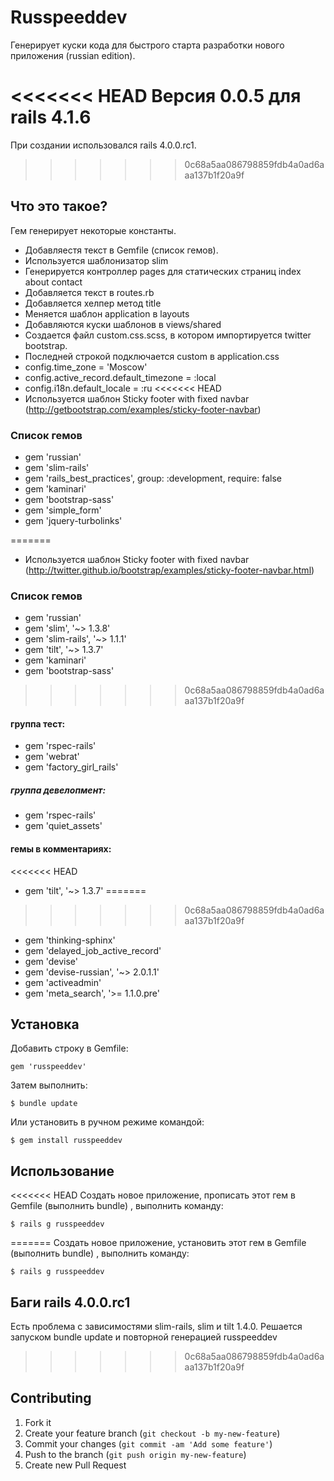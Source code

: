 # Russpeeddev

Генерирует куски кода для быстрого старта разработки нового приложения (russian edition).

<<<<<<< HEAD
Версия 0.0.5 для rails 4.1.6
=======
При создании использовался rails 4.0.0.rc1.
>>>>>>> 0c68a5aa086798859fdb4a0ad6aaa137b1f20a9f

## Что это такое?

Гем генерирует некоторые константы.
* Добавляестя текст в Gemfile (список гемов).
* Используется шаблонизатор slim
* Генерируется контроллер pages для статических страниц index about contact
* Добавляется текст в routes.rb
* Добавляется хелпер метод title
* Меняется шаблон application в layouts
* Добавляются куски шаблонов в views/shared
* Создается файл custom.css.scss, в котором импортируется twitter bootstrap.
* Последней строкой подключается custom в application.css
* config.time_zone = 'Moscow'
* config.active_record.default_timezone = :local
* config.i18n.default_locale = :ru
<<<<<<< HEAD
* Используется шаблон Sticky footer with fixed navbar (http://getbootstrap.com/examples/sticky-footer-navbar)

### Список гемов

* gem 'russian'
* gem 'slim-rails'
* gem 'rails_best_practices', group: :development, require: false
* gem 'kaminari'
* gem 'bootstrap-sass'
* gem 'simple_form'
* gem 'jquery-turbolinks'

=======
* Используется шаблон Sticky footer with fixed navbar (http://twitter.github.io/bootstrap/examples/sticky-footer-navbar.html)

### Список гемов
* gem 'russian'
* gem 'slim', '~> 1.3.8'
* gem 'slim-rails', '~> 1.1.1'
* gem 'tilt', '~> 1.3.7'
* gem 'kaminari'
* gem 'bootstrap-sass'
>>>>>>> 0c68a5aa086798859fdb4a0ad6aaa137b1f20a9f

#### группа тест:

* gem 'rspec-rails'
* gem 'webrat'
* gem 'factory_girl_rails'

##### группа девелопмент:

* gem 'rspec-rails'
* gem 'quiet_assets'

#### гемы в комментариях:
<<<<<<< HEAD
* gem 'tilt', '~> 1.3.7'
=======
>>>>>>> 0c68a5aa086798859fdb4a0ad6aaa137b1f20a9f
* gem 'thinking-sphinx'
* gem 'delayed_job_active_record'
* gem 'devise'
* gem 'devise-russian', '~> 2.0.1.1'
* gem 'activeadmin'
* gem 'meta_search', '>= 1.1.0.pre'


## Установка

Добавить строку в Gemfile:

    gem 'russpeeddev'

Затем выполнить:

    $ bundle update

Или установить в ручном режиме командой:

    $ gem install russpeeddev

## Использование

<<<<<<< HEAD
Создать новое приложение, прописать этот гем в Gemfile (выполнить bundle) , выполнить команду:

    $ rails g russpeeddev

=======
Создать новое приложение, установить этот гем в Gemfile (выполнить bundle) , выполнить команду:

    $ rails g russpeeddev

## Баги rails 4.0.0.rc1

Есть проблема с зависимостями slim-rails, slim и  tilt 1.4.0. Решается запуском bundle update и повторной генерацией russpeeddev
>>>>>>> 0c68a5aa086798859fdb4a0ad6aaa137b1f20a9f


## Contributing

1. Fork it
2. Create your feature branch (`git checkout -b my-new-feature`)
3. Commit your changes (`git commit -am 'Add some feature'`)
4. Push to the branch (`git push origin my-new-feature`)
5. Create new Pull Request
